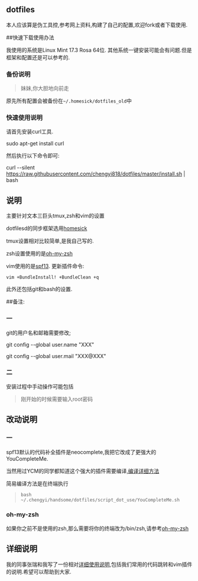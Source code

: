 ## dotfiles
本人应该算是伪工具控,参考网上资料,构建了自己的配置,欢迎fork或者下载使用.

##快速下载使用办法

我使用的系统是Linux Mint 17.3 Rosa 64位.
其他系统一键安装可能会有问题.但是框架和配置还是可以参考的.

### 备份说明

> 妹妹,你大胆地向前走

原先所有配置会被备份在`~/.homesick/dotfiles_old`中

### 快速使用说明

请首先安装curl工具.

sudo apt-get install curl

然后执行以下命令即可:

curl --silent
https://raw.githubusercontent.com/chengyi818/dotfiles/master/install.sh | bash

## 说明
主要针对文本三巨头tmux,zsh和vim的设置

dotfilesd的同步框架选用[homesick](https://github.com/technicalpickles/homesick)

tmux设置相对比较简单,是我自己写的.

zsh设置使用的是[oh-my-zsh](https://github.com/robbyrussell/oh-my-zsh)

vim使用的是[spf13](https://github.com/spf13/spf13-vim).
更新插件命令:
```
vim +BundleInstall! +BundleClean +q
```
此外还包括git和bash的设置.

##备注:

### 一

git的用户名和邮箱需要修改;

git config --global user.name "XXX"

git config --global user.mail "XXX@XXX"

### 二

安装过程中手动操作可能包括

> 刚开始的时候需要输入root密码

## 改动说明

### 一
spf13默认的代码补全插件是neocomplete,我把它改成了更强大的YouCompleteMe.

当然用过YCM的同学都知道这个强大的插件需要编译,[编译详细方法](https://github.com/Valloric/YouCompleteMe)

简易编译方法是在终端执行

> `bash ~/.chengyi/handsome/dotfiles/script_dot_use/YouCompleteMe.sh`

### oh-my-zsh
如果你之前不是使用的zsh,那么需要将你的终端改为/bin/zsh,请参考[oh-my-zsh](https://github.com/robbyrussell/oh-my-zsh)

## 详细说明
我的同事张瑞和我写了一份相对[详细使用说明](https://github.com/chengyi818/dotfiles/blob/master/dotfiles.md),包括我们常用的代码跳转和vim插件的说明.希望可以帮助到大家.
